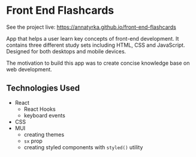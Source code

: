 # Front End Flashcards

See the project live: https://annatyrka.github.io/front-end-flashcards

App that helps a user learn key concepts of front-end development. It contains three different study sets including HTML, CSS and JavaScript. Designed for both desktops and mobile devices.

The motivation to build this app was to create concise knowledge base on web development.

## Technologies Used

- React
  - React Hooks
  - keyboard events
- CSS
- MUI
  - creating themes
  - `sx` prop
  - creating styled components with `styled()` utility
